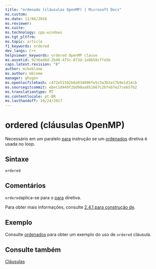 ```yaml
---
title: "ordenado (cláusulas OpenMP) | Microsoft Docs"
ms.custom: 
ms.date: 11/04/2016
ms.reviewer: 
ms.suite: 
ms.technology: cpp-windows
ms.tgt_pltfrm: 
ms.topic: article
f1_keywords: ordered
dev_langs: C++
helpviewer_keywords: ordered OpenMP clause
ms.assetid: 9236ad6d-2b40-475c-873d-1a9b58cffe5b
caps.latest.revision: "8"
author: mikeblome
ms.author: mblome
manager: ghogen
ms.openlocfilehash: c472e51502b6a934096fe5c3a3b2e17b9e1d14cb
ms.sourcegitcommit: ebec1d449f2bd98aa851667c2bfeb7e27ce657b2
ms.translationtype: MT
ms.contentlocale: pt-BR
ms.lasthandoff: 10/24/2017
---
```

# <a name="ordered-openmp-clauses"></a>ordered (cláusulas OpenMP)
Necessário em um paralelo [para](../../../parallel/openmp/reference/for-openmp.md) instrução se um [ordenados](../../../parallel/openmp/reference/ordered-openmp-directives.md) diretiva é usada no loop.  
  
## <a name="syntax"></a>Sintaxe  
  
```  
ordered  
```  
  
## <a name="remarks"></a>Comentários  
 `ordered`aplica-se para o [para](../../../parallel/openmp/reference/for-openmp.md) diretiva.  
  
 Para obter mais informações, consulte [2.4.1 para construção de](../../../parallel/openmp/2-4-1-for-construct.md).  
  
## <a name="example"></a>Exemplo  
 Consulte [ordenados](../../../parallel/openmp/reference/ordered-openmp-directives.md) para obter um exemplo do uso de `ordered` cláusula.  
  
## <a name="see-also"></a>Consulte também  
 [Cláusulas](../../../parallel/openmp/reference/openmp-clauses.md)